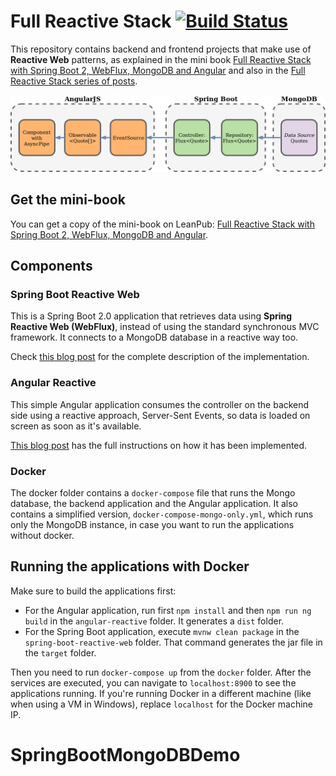 # Full Reactive Stack [![Build Status](https://travis-ci.org/mechero/full-reactive-stack.svg?branch=master)](https://travis-ci.org/mechero/full-reactive-stack)

This repository contains backend and frontend projects that make use of **Reactive Web** patterns,
as explained in the mini book [Full Reactive Stack with Spring Boot 2, WebFlux, MongoDB and Angular](https://leanpub.com/full-reactive) and also in the [Full Reactive Stack series of posts](https://thepracticaldeveloper.com/full-reactive-stack).

![Full Reactive Stack Overview](resources/reactive_overview.png)

## Get the mini-book

You can get a copy of the mini-book on LeanPub: [Full Reactive Stack with Spring Boot 2, WebFlux, MongoDB and Angular](https://leanpub.com/full-reactive).

## Components

### Spring Boot Reactive Web

This is a Spring Boot 2.0 application that retrieves data using **Spring Reactive Web (WebFlux)**,
instead of using the standard synchronous MVC framework. It connects to a MongoDB database in a reactive
way too.

Check [this blog post](https://thepracticaldeveloper.com/2017/11/04/full-reactive-stack-with-spring-webflux-and-angularjs/)
for the complete description of the implementation.

### Angular Reactive

This simple Angular application consumes the controller on the backend side using a reactive approach,
 Server-Sent Events, so data is loaded on screen as soon as it's available.

[This blog post](https://thepracticaldeveloper.com/2017/11/04/full-reactive-stack-ii-the-angularjs-client/)
has the full instructions on how it has been implemented.

### Docker

The docker folder contains a `docker-compose` file that runs the Mongo database, the backend application
and the Angular application. It also contains a simplified version, `docker-compose-mongo-only.yml`, which
runs only the MongoDB instance, in case you want to run the applications without docker.

## Running the applications with Docker

Make sure to build the applications first:

* For the Angular application, run first `npm install` and then `npm run ng build`
in the `angular-reactive` folder. It generates a `dist` folder.
* For the Spring Boot application, execute `mvnw clean package` in the `spring-boot-reactive-web` folder.
That command generates the jar file in the `target` folder.

Then you need to run `docker-compose up` from the `docker` folder. After the services are executed, you
can navigate to `localhost:8900` to see the applications running. If you're running Docker in a different
machine (like when using a VM in Windows), replace `localhost` for the Docker machine IP.
# SpringBootMongoDBDemo
